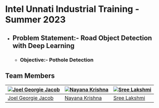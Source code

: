 # Intel Unnati Industrial Training - Summer 2023

- ## Problem Statement:- Road Object Detection with Deep Learning 
  -  ### Objective:- Pothole Detection


## Team Members

[![Joel Georgie Jacob](https://avatars.githubusercontent.com/u/43933982?v=4)](https://github.com/jj7258) | [![Nayana Krishna](https://avatars.githubusercontent.com/u/114819193?v=4)](https://github.com/Nayana17802) | [![Sree Lakshmi](https://avatars.githubusercontent.com/u/104606317?v=4)](https://github.com/sreelakshmi437) | 
--- | --- | --- 
[Joel Georgie Jacob](https://github.com/jj7258) | [Nayana Krishna](https://github.com/Nayana17802) | [Sree Lakshmi](https://github.com/sreelakshmi437) | 



 
